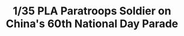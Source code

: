 ---
layout: product
title: "1/35 PLA Paratroops Soldier on China's 60th National Day Parade"
price: "TBA" 
desc: "Maketa"
img_path: "/assets/img/BRNC35063.webp"
brand: "Bronco"
available: false
special_offer: false
new: false
soon: false
cat: "010000"
subcat: "015800"
subsubcat: "0N/A"
sifra: "BRNC35063"
popular: false
spec: false
---